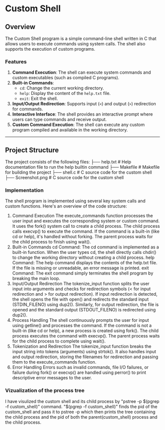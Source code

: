# Custom Shell

## Overview

The Custom Shell program is a simple command-line shell written in C that allows users to execute commands using system calls. The shell also supports the execution of custom programs.

### Features

1. **Command Execution**: The shell can execute system commands and custom executables (such as compiled C programs).
2. **Built-in Commands**:
   - `cd`: Change the current working directory.
   - `help`: Display the content of the `help.txt` file.
   - `exit`: Exit the shell.
3. **Input/Output Redirection**: Supports input (`<`) and output (`>`) redirection for commands.
4. **Interactive Interface**: The shell provides an interactive prompt where users can type commands and receive output.
5. **Custom Command Execution**: The shell can execute any custom program compiled and available in the working directory.

---

## Project Structure

The project consists of the following files:
├── help.txt # Help documentation file to run the help builtin command
├── Makefile # Makefile for building the project 
├── shell.c # C source code for the custom shell
├── Screenshot.png # C source code for the custom shell


### Implementation

The shell program is implemented using several key system calls and custom functions. Here's an overview of the code structure:
1. Command Execution
The execute_commands function processes the user input and executes the corresponding system or custom command.
It uses the fork() system call to create a child process. The child process calls execvp() to execute the command. If the command is a built-in (like cd or help), it's handled without forking.
The parent process waits for the child process to finish using wait().
2. Built-in Commands
cd Command: The cd command is implemented as a built-in function. When the user types cd, the shell directly calls chdir() to change the working directory without creating a child process.
help Command: The help command displays the contents of the help.txt file. If the file is missing or unreadable, an error message is printed.
exit Command: The exit command simply terminates the shell program by breaking the main loop.
3. Input/Output Redirection
The tokenize_input function splits the user input into arguments and checks for redirection symbols (< for input redirection and > for output redirection).
If input redirection is detected, the shell opens the file with open() and redirects the standard input (STDIN_FILENO) using dup2().
Similarly, for output redirection, the file is opened and the standard output (STDOUT_FILENO) is redirected using dup2().
4. Process Handling
The shell continuously prompts the user for input using getline() and processes the command.
If the command is not a built-in (like cd or help), a new process is created using fork(). The child process executes the command with execvp().
The parent process waits for the child process to complete using wait().
5. Tokenization and Redirection
The tokenize_input function breaks the input string into tokens (arguments) using strtok().
It also handles input and output redirection, storing the filenames for redirection and passing them to the execute_commands function.
6. Error Handling
Errors such as invalid commands, file I/O failures, or failure during fork() or execvp() are handled using perror() to print descriptive error messages to the user.

### Vizualization of the process tree
I have visulized the custom shell and its child process by "pstree -p $(pgrep -f custom_shell)" command. 
"$(pgrep -f custom_shell)" finds the pid of the custom_shell and pass it to pstree -p which then prints the tree containing the child process and the pid of both the parent(custom_shell) process and the child process.
